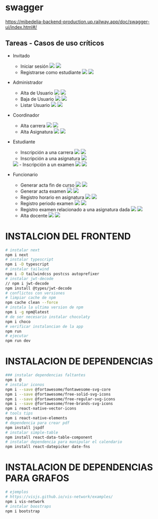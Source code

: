 # swagger
https://mibedelia-backend-production.up.railway.app/doc/swagger-ui/index.html#/

## Tareas - Casos de uso críticos 
- Invitado
  - Iniciar sesión <img src="https://img.shields.io/badge/Front-Hecho-success"> <img src="https://img.shields.io/badge/Backend-Hecho-success">
  - Registrarse como estudiante <img src="https://img.shields.io/badge/Front-Hecho-success"> <img src="https://img.shields.io/badge/Backend-Hecho-success">
- Administrador
  - Alta de Usuario <img src="https://img.shields.io/badge/Front-Hecho-success"> <img src="https://img.shields.io/badge/Backend-Hecho-success">
  - Baja de Usuario <img src="https://img.shields.io/badge/Front-EnProceso-success"> <img src="https://img.shields.io/badge/Backend-Hecho-success">
  - Listar Usuario <img src="https://img.shields.io/badge/Front-Hecho-success"> <img src="https://img.shields.io/badge/Backend-Hecho-success">
- Coordinador	
  - Alta carrera	<img src="https://img.shields.io/badge/Front-Hecho-successs"> <img src="https://img.shields.io/badge/Backend-Hecho-success">
  - Alta Asignatura	<img src="https://img.shields.io/badge/Front-Hecho-successs"> <img src="https://img.shields.io/badge/Backend-Hecho-success">
- Estudiante	
  - Inscripción a una carrera	<img src="https://img.shields.io/badge/Front-Hecho-successs"> <img src="https://img.shields.io/badge/Backend-Hecho-success">
  - Inscripción a una asignatura <img src="https://img.shields.io/badge/Front-EnProceso-yellow">	
  <img src="https://img.shields.io/badge/BackEnd-Hecho-success">
  - Inscripción a un examen <img src="https://img.shields.io/badge/Front-EnProceso-yellow">	
  <img src="https://img.shields.io/badge/BackEnd-Hecho-success">
  
- Funcionario	
  - Generar acta fin de curso	<img src="https://img.shields.io/badge/Front-Hecho-success"> <img src="https://img.shields.io/badge/BackEnd-EnProceso-red">
  - Generar acta examen	<img src="https://img.shields.io/badge/Front-Hecho-success"> <img src="https://img.shields.io/badge/BackEnd-EnProceso-red">
  - Registro horario en asignatura	<img src="https://img.shields.io/badge/Front-EnProceso-yellow">	<img src="https://img.shields.io/badge/Backend-Hecho-success">
  - Registro periodo examen <img src="https://img.shields.io/badge/Front-Hecho-successs">	<img src="https://img.shields.io/badge/Backend-Hecho-success">
  - Registro examen relacionado a una asignatura dada	<img src="https://img.shields.io/badge/Front-Hecho-success"> <img src="https://img.shields.io/badge/Backend-Hecho-success">
  - Alta docente	<img src="https://img.shields.io/badge/Front-Hecho-successs"> <img src="https://img.shields.io/badge/Backend-Hecho-success">


# INSTALCION DEL FRONTEND
```bash
# instalar next
npm i next
# instalar typescript
npm i -D typescript
# instalar tailwind
npm i -D tailwindcss postcss autoprefixer
# instalar jwt-decode
// npm i jwt-decode
npm install @types/jwt-decode
# conflictos con versiones
# limpiar cache de npm
npm cache clean --force
# instala la ultima version de npm
npm i -g npm@latest
# de ser necesario instalar chocolaty
npm i choco
# verificar instalancian de la app
npm run
# ejecutar
npm run dev
```

# INSTALACION DE DEPENDENCIAS
```bash
### instalar dependencias faltantes
npm i @
# instalar iconos
npm i --save @fortawesome/fontawesome-svg-core
npm i --save @fortawesome/free-solid-svg-icons
npm i --save @fortawesome/free-regular-svg-icons
npm i --save @fortawesome/free-brands-svg-icons
npm i react-native-vector-icons
# tools tips
npm i react-native-elements
# dependencia para crear pdf
npm install jspdf
# instalar simple-table
npm install react-data-table-component
# instalar dependencia para manipular el calendario
npm install react-datepicker date-fns
```

# INSTALACION DE DEPENDENCIAS PARA GRAFOS
```bash
# ejemplos
# https://visjs.github.io/vis-network/examples/
npm i vis-network
# instalar boostraps
npm i bootstrap
```
